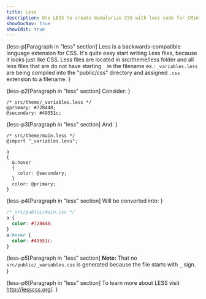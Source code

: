 ```yaml
---
title: Less
description: Use LESS to create modularize CSS with less code for CMintS themes.
showDocNav: true
showEdit: true
---
```


{less-p[Paragraph in "less" section] 
Less is a backwards-compatible language extension for CSS. It's quite easy start
writing Less files, because it looks just like CSS. Less files are located in
src/theme/less folder and all less files that are do not have starting `_` in
the filename ex.: `_variables.less` are being compiled into the "public/css"
directory and assigned `.css` extension to a filename.
}

{less-p2[Paragraph in "less" section]
Consider:
}
```less
/* src/theme/_variables.less */
@primary: #728448;
@secondary: #49551c;
```

{less-p3[Paragraph in "less" section]
And:
}

```less
/* src/theme/main.less */
@import "_variables.less";

a
{
  &:hover
  {
    color: @secondary;
  }
  color: @primary;
}
```

{less-p4[Paragraph in "less" section]
Will be converted into:
}

```css
/* src/public/main.css */
a {
  color: #728448;
}
a:hover {
  color: #49551c;
}
```
{less-p5[Paragraph in "less" section]
**Note:** That no `src/public/_variables.css` is generated because the file starts
with `_` sign.
}

{less-p6[Paragraph in "less" section]
To learn more about LESS visit <a href="http://lesscss.org/" target="_blank">
http://lesscss.org/</a>.
}
